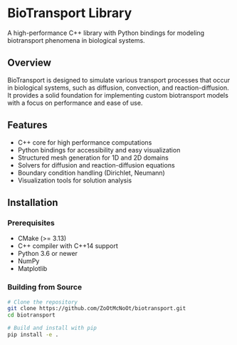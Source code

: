 # BioTransport Library

A high-performance C++ library with Python bindings for modeling biotransport phenomena in biological systems.

## Overview

BioTransport is designed to simulate various transport processes that occur in biological systems, such as diffusion, convection, and reaction-diffusion. It provides a solid foundation for implementing custom biotransport models with a focus on performance and ease of use.

## Features

- C++ core for high performance computations
- Python bindings for accessibility and easy visualization
- Structured mesh generation for 1D and 2D domains
- Solvers for diffusion and reaction-diffusion equations
- Boundary condition handling (Dirichlet, Neumann)
- Visualization tools for solution analysis

## Installation

### Prerequisites

- CMake (>= 3.13)
- C++ compiler with C++14 support
- Python 3.6 or newer
- NumPy
- Matplotlib

### Building from Source

```bash
# Clone the repository
git clone https://github.com/ZoOtMcNoOt/biotransport.git
cd biotransport

# Build and install with pip
pip install -e .
